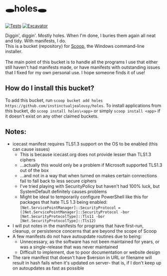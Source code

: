 # 🕳️holes🕳️
[![Tests](https://github.com/instinctualjealousy/holes/actions/workflows/ci.yml/badge.svg)](https://github.com/instinctualjealousy/holes/actions/workflows/ci.yml) [![Excavator](https://github.com/instinctualjealousy/holes/actions/workflows/excavator.yml/badge.svg)](https://github.com/instinctualjealousy/holes/actions/workflows/excavator.yml)

Diggin', diggin'. Mostly holes. When I'm done, I buries them again all neat and tidy. With manifests, I do.<br />
This is a bucket (repository) for [Scoop](https://scoop.sh), the Windows command-line installer.<br />
<br />
The main point of this bucket is to handle all the programs I use that either still haven't had manifests made, or have manifests with outstanding issues that I fixed for my own personal use. I hope someone finds it of use!

How do I install this bucket?
---------------------------------

To add this bucket, run `scoop bucket add holes https://github.com/instinctualjealousy/holes`. To install applications from this bucket, do `scoop install holes\<app>` or simply `scoop install <app>` if it doesn't exist on any other claimed buckets.

Notes:
---------------------------------

* icecast manifest requires TLS1.3 support on the OS to be enabled (this can cause issues)
   * This is because icecast.org does not provide lesser than TLS1.3 ciphers
   * ...actually this would only be a problem if Microsoft supported TLS1.3 out of the box
   * ...and not in a way that when turned on makes certain connections fail to fall back to less secure ciphers
   * I've tried playing with SecurityPolicy but haven't had 100% luck, but SystemDefault definitely causes problems
   * Might be ideal to temporarily configure PowerShell like this for packages that hate TLS 1.3 being enabled:
   `[Net.ServicePointManager]::SecurityProtocol = ([Net.ServicePointManager]::SecurityProtocol -bor [Net.SecurityProtocolType]::Tls11 -bor [Net.SecurityProtocolType]::Tls12)`
* I will put notes in the manifests for programs that have first-run, cleanup, or persistence concerns that are beyond the scope of Scoop
* A few manifests do not have autoupdate routines due to being:
   * Unnecessary, as the software has not been maintained for years, or was a single-release that was never maintained
   * Difficult to implement, due to poor documentation or website design
* The rare manifest that doesn't have $version in URL or filename will result in hash fails when it's updated on server- that is, if I don't keep up on autoupdates as fast as possible
